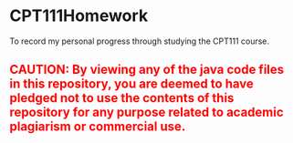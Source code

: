 # CPT111Homework
To record my personal progress through studying the CPT111 course.
## <font color='red'> CAUTION: By viewing any of the java code files in this repository, you are deemed to have pledged not to use the contents of this repository for any purpose related to academic plagiarism or commercial use. </font>
